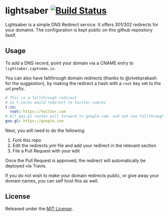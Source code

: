 # lightsaber [![Build Status](https://travis-ci.org/captn3m0/lightsaber.svg?branch=master)](https://travis-ci.org/captn3m0/lightsaber)

Lightsaber is a simple DNS Redirect service. It offers 301/302 redirects for
your domains. The configuration is kept public on this github repository itself.

## Usage

To add a DNS record, point your domain via a CNAME entry to `lightsaber.captnemo.in`.

You can also have fallthrough domain redirects
(thanks to @vivekprakash for the suggestion), by making the redirect a hash
with a `root` key set to the url prefix.

```yaml
# This is a fallthrough redirect
# so t.co/ev would redirect to twitter.com/ev
t.co:
  root: https://twitter.com
# All goo.gl routes will forward to google.com, and not use fallthrough
goo.gl: https://google.com
```

Next, you will need to do the following:

1. Fork this repo
2. Edit the redirects.yml file and add your redirect in the relevant section
3. File a Pull Request with your edit

Once the Pull Request is approved, the redirect will automatically be deployed
via Travis.

If you do not wish to make your domain redirects public, or give away your domain
names, you can self host this as well.

## License

Released under the [MIT License](http://nemo.mit-license.org/).